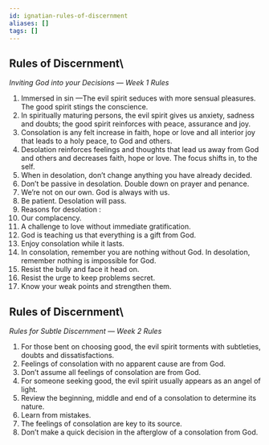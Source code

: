 ```yaml
---
id: ignatian-rules-of-discernment
aliases: []
tags: []
---
```


## Rules of Discernment\
*Inviting God into your Decisions — Week 1 Rules*

1. Immersed in sin —The evil spirit seduces with more sensual pleasures. The good spirit stings the conscience.
2. In spiritually maturing persons, the evil spirit gives us anxiety, sadness and doubts; the good spirit reinforces with peace, assurance and joy.
3. Consolation is any felt increase in faith, hope or love and all interior joy that leads to a holy peace, to God and others.
4. Desolation reinforces feelings and thoughts that lead us away from God and others and decreases faith, hope or love. The focus shifts in, to the self.
5. When in desolation, don’t change anything you have already decided.
6. Don’t be passive in desolation. Double down on prayer and penance.
7. We’re not on our own. God is always with us.
8. Be patient. Desolation will pass.  
9. Reasons for desolation : 
  1. Our complacency.
  2. A challenge to love without immediate gratification.
  3. God is teaching us that everything is a gift from God.
10. Enjoy consolation while it lasts.
11. In consolation, remember you are nothing without God. In desolation, remember nothing is impossible for God.
12. Resist the bully and face it head on.
13. Resist the urge to keep problems secret.
14. Know your weak points and strengthen them.

## Rules of Discernment\
*Rules for Subtle Discernment — Week 2 Rules*

1. For those bent on choosing good, the evil spirit torments with subtleties, doubts and dissatisfactions.
2. Feelings of consolation with no apparent cause are from God.
3. Don’t assume all feelings of consolation are from God.
4. For someone seeking good, the evil spirit usually appears as an angel of light.
5. Review the beginning, middle and end of a consolation to determine its nature.
6. Learn from mistakes.
7. The feelings of consolation are key to its source.
8. Don’t make a quick decision in the afterglow of a consolation from God.


